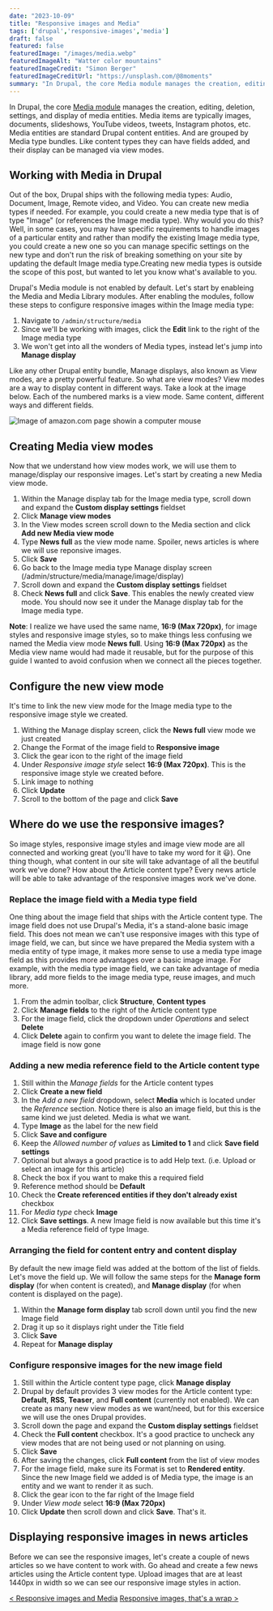 ```yaml
---
date: "2023-10-09"
title: "Responsive images and Media"
tags: ['drupal','responsive-images','media']
draft: false
featured: false
featuredImage: "/images/media.webp"
featuredImageAlt: "Watter color mountains"
featuredImageCredit: "Simon Berger"
featuredImageCreditUrl: "https://unsplash.com/@8moments"
summary: "In Drupal, the core Media module manages the creation, editing, deletion, settings, and display of media entities."
---
```

In Drupal, the core [Media module](https://www.drupal.org/docs/8/core/modules/media/overview) manages the creation, editing, deletion, settings, and display of media entities. Media items are typically images, documents, slideshows, YouTube videos, tweets, Instagram photos, etc. Media entities are standard Drupal content entities. And are grouped by Media type bundles. Like content types they can have fields added, and their display can be managed via view modes.

## Working with Media in Drupal

Out of the box, Drupal ships with the following media types: Audio, Document, Image, Remote video, and Video.  You can create new media types if needed. For example, you could create a new media type that is of type "Image" (or references the Image media type).  Why would you do this?  Well, in some cases, you may have specific requirements to handle images of a particular entity and rather than modify the existing Image media type, you could create a new one so you can manage specific settings on the new type and don't run the risk of breaking something on your site by updating the default Image media type.Creating new media types is outside the scope of this post, but wanted to let you know what's available to you.

Drupal's Media module is not enabled by default.  Let's start by enableing the Media and Media Library modules. After enabling the modules, follow these steps to configure responsive images within the Image media type:

1. Navigate to `/admin/structure/media`
1. Since we'll be working with images, click the **Edit** link to the right of the Image media type
1. We won't get into all the wonders of Media types, instead let's jump into **Manage display**

Like any other Drupal entity bundle, Manage displays, also known as View modes, are a pretty powerful feature. So what are view modes?  View modes are a way to display content in different ways.  Take a look at the image below.  Each of the numbered marks is a view mode. Same content, different ways and different fields.

![Image of amazon.com page showin a computer mouse](/images/modes.webp)

## Creating Media view modes

Now that we understand how view modes work, we will use them to manage/display our responsive images. Let's start by creating a new Media view mode.

1. Within the Manage display tab for the Image media type, scroll down and expand the **Custom display settings** fieldset
1. Click **Manage view modes**
1. In the View modes screen scroll down to the Media section and click **Add new Media view mode**
1. Type **News full** as the view mode name. Spoiler, news articles is where we will use reponsive images.
1. Click **Save**
1. Go back to the Image media type Manage display screen (/admin/structure/media/manage/image/display)
1. Scroll down and expand the **Custom display settings** fieldset
1. Check **News full** and click **Save**.  This enables the newly created view mode.  You should now see it under the Manage display tab for the Image media type.

<div class="post-hint">

**Note**: I realize we have used the same name, **16:9 (Max 720px)**, for image styles and responsive image styles, so to make things less confusing we named the Media view mode **News full**. Using **16:9 (Max 720px)** as the Media view name would had made it reusable, but for the purpose of this guide I wanted to avoid confusion when we connect all the pieces together.

</div>

## Configure the new view mode

It's time to link the new view mode for the Image media type to the responsive image style we created.

1. Withing the Manage display screen, click the **News full** view mode we just created
1. Change the Format of the image field to **Responsive image**
1. Click the gear icon to the right of the image field
1. Under _Responsive image style_ select **16:9 (Max 720px)**.  This is the responsive image style we created before.
1. Link image to nothing
1. Click **Update**
1. Scroll to the bottom of the page and click **Save**

## Where do we use the responsive images?

So image styles, responsive image styles and image view mode are all connected and working great (you'll have to take my word for it 😃).  One thing though, what content in our site will take advantage of all the beutiful work we've done?  How about the Article content type?  Every news article will be able to take advantage of the responsive images work we've done.

### Replace the image field with a Media type field

One thing about the image field that ships with the Article content type. The image field does not use Drupal's Media, it's a stand-alone basic image field. This does not mean we can't use responsive images with this type of image field, we can, but since we have prepared the Media system with a media entity of type image, it makes more sense to use a media type image field as this provides more advantages over a basic image image.  For example, with the media type image field, we can take advantage of media library, add more fields to the image media type, reuse images, and much more.

1. From the admin toolbar, click **Structure**, **Content types**
1. Click **Manage fields** to the right of the Article content type
1. For the image field, click the dropdown under _Operations_ and select **Delete**
1. Click **Delete** again to confirm you want to delete the image field.  The image field is now gone

### Adding a new media reference field to the Article content type

1. Still within the _Manage fields_ for the Article content types
1. Click **Create a new field**
1. In the _Add a new field_ dropdown, select **Media** which is located under the _Reference_ section. Notice there is also an image field, but this is the same kind we just deleted.  Media is what we want.
1. Type **Image** as the label for the new field
1. Click **Save and configure**
1. Keep the _Allowed number of values_ as **Limited to 1** and click **Save field settings**
1. Optional but always a good practice is to add Help text. (i.e. Upload or select an image for this article)
1. Check the box if you want to make this a required field
1. Reference method should be **Default**
1. Check the **Create referenced entities if they don't already exist** checkbox
1. For _Media type_ check **Image**
1. Click **Save settings**.  A new Image field is now available but this time it's a Media reference field of type Image.

### Arranging the field for content entry and content display

By default the new image field was added at the bottom of the list of fields. Let's move the field up.  We will follow the same steps for the **Manage form display** (for when content is created), and **Manage display** (for when content is displayed on the page).

1. Within the **Manage form display** tab scroll down until you find the new Image field
1. Drag it up so it displays right under the Title field
1. Click **Save**
1. Repeat for **Manage display**

### Configure responsive images for the new image field

1. Still within the Article content type page, click **Manage display**
1. Drupal by default provides 3 view modes for the Article content type: **Default**, **RSS**, **Teaser**, and **Full content** (currently not enabled).  We can create as many new view modes as we want/need, but for this excersice we will use the ones Drupal provides.
1. Scroll down the page and expand the **Custom display settings** fieldset
1. Check the **Full content** checkbox.  It's a good practice to uncheck any view modes that are not being used or not planning on using.
1. Click **Save**
1. After saving the changes, click **Full content** from the list of view modes
1. For the image field, make sure its Format is set to **Rendered entity**.  Since the new Image field we added is of Media type, the image is an entity and we want to render it as such.
1. Click the gear icon to the far right of the Image field
1. Under _View mode_ select **16:9 (Max 720px)**
1. Click **Update** then scroll down and click **Save**.  That's it.

## Displaying responsive images in news articles

Before we can see the responsive images, let's create a couple of news articles so we have content to work with.  Go ahead and create a few news articles using the Article content type.  Upload images that are at least 1440px in width so we can see our responsive image styles in action.

<div class="post-pager">

[< Responsive images and Media](../responsive-image-styles)
[Responsive images, that's a wrap >](../responsive-images-thats-a-wrap)

</div>
